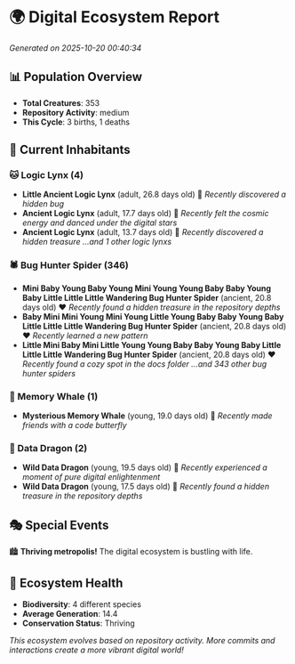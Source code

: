 # 🌍 Digital Ecosystem Report
*Generated on 2025-10-20 00:40:34*

## 📊 Population Overview
- **Total Creatures**: 353
- **Repository Activity**: medium
- **This Cycle**: 3 births, 1 deaths

## 👥 Current Inhabitants

### 🐱 Logic Lynx (4)
- **Little Ancient Logic Lynx** (adult, 26.8 days old) 💛
  *Recently discovered a hidden bug*
- **Ancient Logic Lynx** (adult, 17.7 days old) 💛
  *Recently felt the cosmic energy and danced under the digital stars*
- **Ancient Logic Lynx** (adult, 13.7 days old) 💛
  *Recently discovered a hidden treasure*
  *...and 1 other logic lynxs*

### 🕷️ Bug Hunter Spider (346)
- **Mini Baby Young Baby Young Mini Young Young Baby Baby Young Baby Little Little Little Wandering Bug Hunter Spider** (ancient, 20.8 days old) ❤️
  *Recently found a hidden treasure in the repository depths*
- **Baby Mini Mini Young Mini Young Little Young Baby Baby Young Baby Little Little Little Wandering Bug Hunter Spider** (ancient, 20.8 days old) ❤️
  *Recently learned a new pattern*
- **Little Mini Baby Mini Little Young Young Baby Baby Young Baby Little Little Little Wandering Bug Hunter Spider** (ancient, 20.8 days old) ❤️
  *Recently found a cozy spot in the docs folder*
  *...and 343 other bug hunter spiders*

### 🐋 Memory Whale (1)
- **Mysterious Memory Whale** (young, 19.0 days old) 💛
  *Recently made friends with a code butterfly*

### 🐉 Data Dragon (2)
- **Wild Data Dragon** (young, 19.5 days old) 💚
  *Recently experienced a moment of pure digital enlightenment*
- **Wild Data Dragon** (young, 17.5 days old) 💛
  *Recently found a hidden treasure in the repository depths*

## 🎭 Special Events

🏙️ **Thriving metropolis!** The digital ecosystem is bustling with life.

## 🔬 Ecosystem Health
- **Biodiversity**: 4 different species
- **Average Generation**: 14.4
- **Conservation Status**: Thriving

*This ecosystem evolves based on repository activity. More commits and interactions create a more vibrant digital world!*